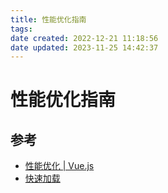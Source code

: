 ```yaml
---
title: 性能优化指南
tags: 
date created: 2022-12-21 11:18:56
date updated: 2023-11-25 14:42:37
---
```


# 性能优化指南

## 参考

- [性能优化 | Vue.js](https://cn.vuejs.org/guide/best-practices/performance.html#profiling-options)
- [快速加载](https://web.dev/fast/)

